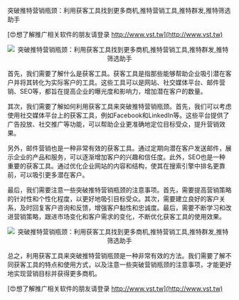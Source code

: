 突破推特营销瓶颈：利用获客工具找到更多商机,推特营销工具,推特群发,推特筛选助手

[😍想了解推广相关软件的朋友请登录 http://www.vst.tw](http://www.vst.tw)

 <center><img src="https://vst.tw/MP4/tuiguang/png/5.png" alt="突破推特营销瓶颈：利用获客工具找到更多商机,推特营销工具,推特群发,推特筛选助手"></center>

首先，我们需要了解什么是获客工具。获客工具是指那些能够帮助企业吸引潜在客户并将其转化为实际客户的工具。这些工具可以是网站、社交媒体平台、邮件营销、SEO等，都旨在提高企业的曝光度和影响力，增加潜在客户的数量。

其次，我们需要了解如何利用获客工具来突破推特营销瓶颈。首先，我们可以考虑使用社交媒体平台上的获客工具，例如Facebook和LinkedIn等。这些平台提供了广告投放、社交推广等功能，可以帮助企业更准确地定位目标受众，提升营销效果。

另外，邮件营销也是一种非常有效的获客工具。通过定期向潜在客户发送邮件，展示企业的产品和服务，可以逐渐增加客户的兴趣和信任度。此外，SEO也是一种重要的获客工具。通过优化企业网站的内容和结构，使其在搜索引擎中排名更靠前，可以吸引更多潜在客户。

最后，我们需要注意一些突破推特营销瓶颈的注意事项。首先，需要提高营销策略的针对性和个性化程度，以更好地吸引目标受众。其次，需要建立良好的客户关系，及时回复客户咨询和反馈，增强客户黏性和忠诚度。最后，需要不断学习和改进营销策略，跟进市场变化和客户需求的变化，不断优化获客工具的使用效果。

 <center><img src="https://vst.tw/MP4/tuiguang/png/4.png" alt="突破推特营销瓶颈：利用获客工具找到更多商机,推特营销工具,推特群发,推特筛选助手"></center>

总之，利用获客工具来突破推特营销瓶颈是一种非常有效的方法。我们需要了解不同获客工具的特点和使用方式，以及注意一些突破营销瓶颈的注意事项，才能更好地实现营销目标并获得更多商机。

[😍想了解推广相关软件的朋友请登录 http://www.vst.tw](http://www.vst.tw)



